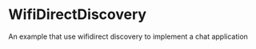WifiDirectDiscovery
===================

An example that use wifidirect discovery to implement a chat application

